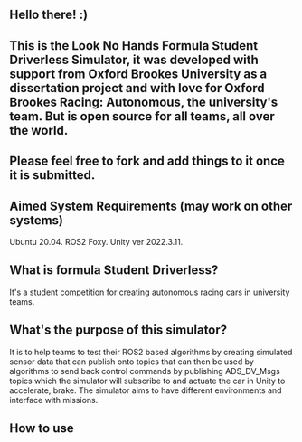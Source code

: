 ## Hello there! :) 
## This is the Look No Hands Formula Student Driverless Simulator, it was developed with support from Oxford Brookes University as a dissertation project and with love for Oxford Brookes Racing: Autonomous, the university's team. But is open source for all teams, all over the world.
## Please feel free to fork and add things to it once it is submitted. 

## Aimed System Requirements (may work on other systems)
Ubuntu 20.04. 
ROS2 Foxy.
Unity ver 2022.3.11.

## What is formula Student Driverless?
It's a student competition for creating autonomous racing cars in university teams. 

## What's the purpose of this simulator?
It is to help teams to test their ROS2 based algorithms by creating simulated sensor data that can publish onto topics that can then be used by algorithms to send back control commands by publishing ADS_DV_Msgs topics which the simulator will subscribe to and actuate the car in Unity to accelerate, brake. The simulator aims to have different environments and interface with missions. 

## How to use

<!--

**Here are some ideas to get you started:**

🙋‍♀️ A short introduction - what is your organization all about?
🌈 Contribution guidelines - how can the community get involved?
👩‍💻 Useful resources - where can the community find your docs? Is there anything else the community should know?
🍿 Fun facts - what does your team eat for breakfast?
🧙 Remember, you can do mighty things with the power of [Markdown](https://docs.github.com/github/writing-on-github/getting-started-with-writing-and-formatting-on-github/basic-writing-and-formatting-syntax)
-->
